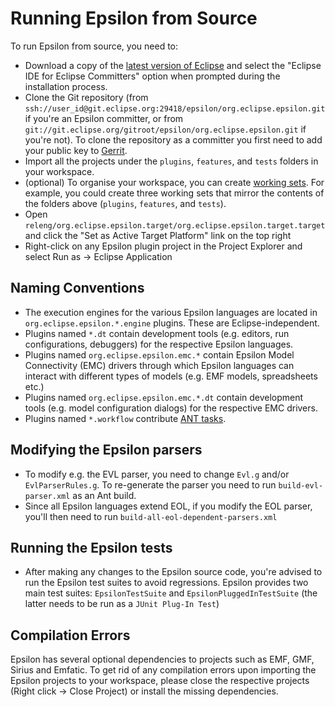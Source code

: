 # Running Epsilon from Source

To run Epsilon from source, you need to:

- Download a copy of the [latest version of Eclipse](https://www.eclipse.org/downloads) and select the "Eclipse IDE for Eclipse Committers" option when prompted during the installation process. 
- Clone the Git repository (from `ssh://user_id@git.eclipse.org:29418/epsilon/org.eclipse.epsilon.git` if you're an Epsilon committer, or from `git://git.eclipse.org/gitroot/epsilon/org.eclipse.epsilon.git` if you're not). To clone the repository as a committer you first need to add your public key to [Gerrit](https://git.eclipse.org/r/#/settings/ssh-keys). 
- Import all the projects under the `plugins`, `features`, and `tests` folders in your workspace.
- (optional) To organise your workspace, you can create [working sets](http://help.eclipse.org/kepler/index.jsp?topic=%2Forg.eclipse.platform.doc.user%2Fconcepts%2Fcworkset.htm). For example, you could create three working sets that mirror the contents of the folders above (`plugins`, `features`, and `tests`). 
- Open `releng/org.eclipse.epsilon.target/org.eclipse.epsilon.target.target` and click the "Set as Active Target Platform" link on the top right 
- Right-click on any Epsilon plugin project in the Project Explorer and select Run as → Eclipse Application

## Naming Conventions

- The execution engines for the various Epsilon languages are located in `org.eclipse.epsilon.*.engine` plugins. These are Eclipse-independent. 
- Plugins named `*.dt` contain development tools (e.g. editors, run configurations, debuggers) for the respective Epsilon languages. 
- Plugins named `org.eclipse.epsilon.emc.*` contain Epsilon Model Connectivity (EMC) drivers through which Epsilon languages can interact with different types of models (e.g. EMF models, spreadsheets etc.) 
- Plugins named `org.eclipse.epsilon.emc.*.dt` contain development tools (e.g. model configuration dialogs) for the respective EMC drivers. 
- Plugins named `*.workflow` contribute [ANT tasks](../../workflow).

## Modifying the Epsilon parsers

- To modify e.g. the EVL parser, you need to change `Evl.g` and/or `EvlParserRules.g`. To re-generate the parser you need to run `build-evl-parser.xml` as an Ant build.
- Since all Epsilon languages extend EOL, if you modify the EOL parser, you'll then need to run `build-all-eol-dependent-parsers.xml`

## Running the Epsilon tests

- After making any changes to the Epsilon source code, you're advised to run the Epsilon test suites to avoid regressions. Epsilon provides two main test suites: `EpsilonTestSuite` and `EpsilonPluggedInTestSuite` (the latter needs to be run as a `JUnit Plug-In Test`)

## Compilation Errors

Epsilon has several optional dependencies to projects such as EMF, GMF, Sirius and Emfatic. To get rid of any compilation errors upon importing the Epsilon projects to your workspace, please close the respective projects (Right click → Close Project) or install the missing dependencies.